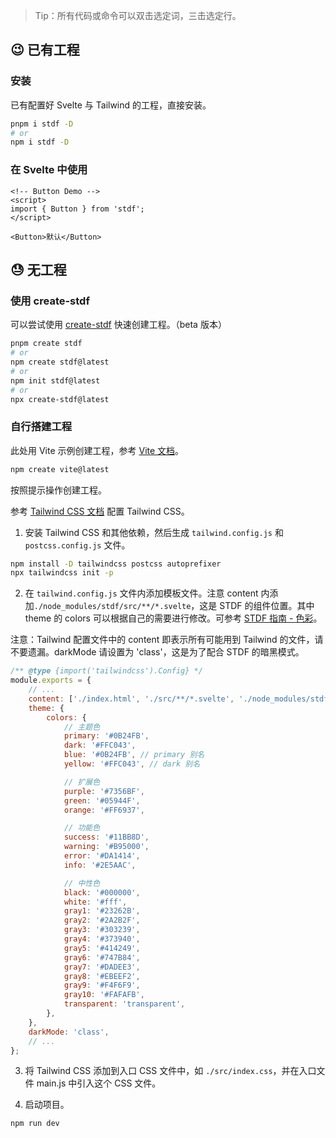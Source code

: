 > Tip：所有代码或命令可以双击选定词，三击选定行。

## 😉 已有工程

### 安装

已有配置好 Svelte 与 Tailwind 的工程，直接安装。

```bash
pnpm i stdf -D
# or
npm i stdf -D
```

### 在 Svelte 中使用

```svelte
<!-- Button Demo -->
<script>
import { Button } from 'stdf';
</script>

<Button>默认</Button>
```

## 😓 无工程

### 使用 create-stdf

可以尝试使用 [create-stdf](https://www.npmjs.com/package/create-stdf) 快速创建工程。（beta 版本）

```bash
pnpm create stdf
# or
npm create stdf@latest
# or
npm init stdf@latest
# or
npx create-stdf@latest
```

### 自行搭建工程

此处用 Vite 示例创建工程，参考 [Vite 文档](https://cn.vitejs.dev/guide/#scaffolding-your-first-vite-project)。

```sh
npm create vite@latest
```

按照提示操作创建工程。

参考 [Tailwind CSS 文档](https://tailwindcss.com/docs/guides/vite) 配置 Tailwind CSS。

1. 安装 Tailwind CSS 和其他依赖，然后生成 `tailwind.config.js` 和 `postcss.config.js` 文件。

```sh
npm install -D tailwindcss postcss autoprefixer
npx tailwindcss init -p
```

2. 在 `tailwind.config.js` 文件内添加模板文件。注意 content 内添加`./node_modules/stdf/src/**/*.svelte`，这是 STDF 的组件位置。其中 theme 的 colors 可以根据自己的需要进行修改。可参考 [STDF 指南 - 色彩](/#/guide?nav=color)。

注意：Tailwind 配置文件中的 content 即表示所有可能用到 Tailwind 的文件，请不要遗漏。darkMode 请设置为 'class'，这是为了配合 STDF 的暗黑模式。

```javascript
/** @type {import('tailwindcss').Config} */
module.exports = {
    // ...
    content: ['./index.html', './src/**/*.svelte', './node_modules/stdf/src/**/*.svelte'],
    theme: {
        colors: {
            // 主题色
            primary: '#0B24FB',
            dark: '#FFC043',
            blue: '#0B24FB', // primary 别名
            yellow: '#FFC043', // dark 别名

            // 扩展色
            purple: '#7356BF',
            green: '#05944F',
            orange: '#FF6937',

            // 功能色
            success: '#11BB8D',
            warning: '#B95000',
            error: '#DA1414',
            info: '#2E5AAC',

            // 中性色
            black: '#000000',
            white: '#fff',
            gray1: '#23262B',
            gray2: '#2A2B2F',
            gray3: '#303239',
            gray4: '#373940',
            gray5: '#414249',
            gray6: '#747B84',
            gray7: '#DADEE3',
            gray8: '#EBEEF2',
            gray9: '#F4F6F9',
            gray10: '#FAFAFB',
            transparent: 'transparent',
        },
    },
    darkMode: 'class',
    // ...
};
```

3. 将 Tailwind CSS 添加到入口 CSS 文件中，如 `./src/index.css`，并在入口文件 main.js 中引入这个 CSS 文件。

4. 启动项目。

```sh
npm run dev
```
